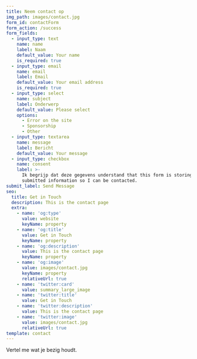 ```yaml
---
title: Neem contact op
img_path: images/contact.jpg
form_id: contactForm
form_action: /success
form_fields:
  - input_type: text
    name: name
    label: Naam
    default_value: Your name
    is_required: true
  - input_type: email
    name: email
    label: Email
    default_value: Your email address
    is_required: true
  - input_type: select
    name: subject
    label: Onderwerp
    default_value: Please select
    options:
      - Error on the site
      - Sponsorship
      - Other
  - input_type: textarea
    name: message
    label: Bericht
    default_value: Your message
  - input_type: checkbox
    name: consent
    label: >-
      Ik begrijp dat deze gegevens understand that this form is storing my
      submitted information so I can be contacted.
submit_label: Send Message
seo:
  title: Get in Touch
  description: This is the contact page
  extra:
    - name: 'og:type'
      value: website
      keyName: property
    - name: 'og:title'
      value: Get in Touch
      keyName: property
    - name: 'og:description'
      value: This is the contact page
      keyName: property
    - name: 'og:image'
      value: images/contact.jpg
      keyName: property
      relativeUrl: true
    - name: 'twitter:card'
      value: summary_large_image
    - name: 'twitter:title'
      value: Get in Touch
    - name: 'twitter:description'
      value: This is the contact page
    - name: 'twitter:image'
      value: images/contact.jpg
      relativeUrl: true
template: contact
---
```

Vertel me wat je bezig houdt.
